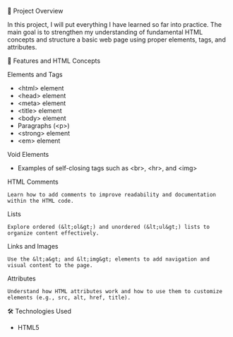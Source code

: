 📘 Project Overview

In this project, I will put everything I have learned so far into practice.
The main goal is to strengthen my understanding of fundamental HTML concepts and structure a basic web page using proper elements, tags, and attributes.


🧩 Features and HTML Concepts

Elements and Tags
<ul>
	<li>&lt;html&gt; element</li>
	<li>&lt;head&gt; element</li>
	<li>&lt;meta&gt; element</li>
	<li>&lt;title&gt; element</li>
	<li>&lt;body&gt; element</li>
	<li>Paragraphs (&lt;p&gt;)</li>
	<li>&lt;strong&gt; element</li>
	<li>&lt;em&gt; element</li>
</ul>

Void Elements
<ul>
	<li>Examples of self-closing tags such as &lt;br&gt;, &lt;hr&gt;, and &lt;img&gt;</li>
</ul>

HTML Comments

	Learn how to add comments to improve readability and documentation within the HTML code.

Lists

	Explore ordered (&lt;ol&gt;) and unordered (&lt;ul&gt;) lists to organize content effectively.

Links and Images

	Use the &lt;a&gt; and &lt;img&gt; elements to add navigation and visual content to the page.

Attributes

	Understand how HTML attributes work and how to use them to customize elements (e.g., src, alt, href, title).

🛠️ Technologies Used
<ul>	
	<li>HTML5</li>
</ul>
